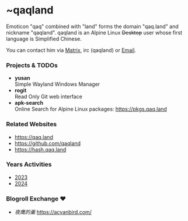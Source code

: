 # ~qaqland

Emoticon "qaq" combined with "land" forms the domain "qaq.land" and nickname "qaqland".
qaqland is an Alpine Linux ~~Desktop~~ user whose first language is Simplified Chinese.

You can contact him via [Matrix](https://matrix.to/#/@qaqland:mozilla.org), irc (qaqland)
or [Email](mailto:qaq@qaq.land).

### Projects & TODOs

- **yusan**  
  Simple Wayland Windows Manager
- **rogit**  
  Read Only Git web interface
- **apk-search**  
  Online Search for Alpine Linux packages: <https://pkgs.qaq.land>

### Related Websites

- <https://qaq.land>
- <https://github.com/qaqland>
- <https://hash.qaq.land>

### Years Activities

- [2023](when/2023.md)
- [2024](when/2024.md)

### Blogroll Exchange ❤️

- _夜鹰的巢_ <https://acyanbird.com/>
